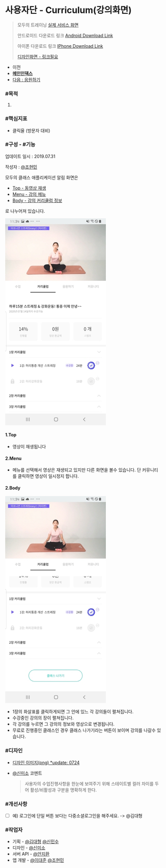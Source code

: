 # 사용자단 - Curriculum(강의화면)

> 모두의 트레이닝 [실제 서비스 화면](https://www.modooclass.net)
> 
> 안드로이드 다운로드 링크 [Android Download Link](https://play.google.com/store/apps/details?id=com.modooclass)
> 
> 아이폰 다운로드 링크 [IPhone Download Link](https://itunes.apple.com/app/id1464482964)
>
> [디자인화면 - 링크필요]() 


- 이전      
- [**메인인덱스**](../README.md)     
- [다음 : 응원하기]( ../cheer/README.md)



### **#목적**

1. 



### #핵심지표

- 클릭율 (방문자 대비)



### **#구성 - #기능**

업데이트 일시 : 2019.07.31

작성자 : [@조현민](https://github.com/johyunmin)

모두의 클래스 애플리케이션 알림 화면은

- [Top - 동영상 재생](#1.Top)
- [Menu - 강의 메뉴](#2.Menu)
- [Body - 강의 커리큘럼 정보](#3.Body)

로 나누어져 있습니다.

![App Alarm Screen1](../img/curriculum/curriculum1.jpg)

#### 1.Top
- 영상이 재생됩니다

#### 2.Menu
- 메뉴를 선택해서 영상은 재생되고 있지만 다른 화면을 볼수 있습니다. 단 커뮤니티를 클릭하면 영상이 일시정지 합니다.

#### 2.Body

![App Alarm Screen1](../img/curriculum/curriculum2.jpg)

- 1장의 화살표를 클릭하게되면 그 안에 있느 각 강의들이 펼쳐집니다.
- 수강중인 강의의 장이 펼쳐집니다. 
- 각 강의를 누르면 그 강의의 정보와 영상으로 변경됩니다.
- 무료로 진행중인 클래스인 경우 클래스 나가기라는 버튼이 보이며 강의를 나갈수 있습니다.


### **#디자인**

- [디자인 이미지(png) *update: 0724](https://drive.google.com/open?id=1aljDi_y2EvaTIFgsISmj-CQS2iBAxazW)

- [@신미소](https://github.com/meeso-modoo)  코멘트

     > 사용자의 수업진행사항을 한눈에 보여주기 위해 스테이트별 컬러 차이를 두어 활성/비활성과 구분을 명확하게 한다.


### #개선사항

- [ ] 예) 로그인에 단일 버튼 보다는 다중소셜로그인을 해주세요. -> @김대형



### **#작업자**

- 기획 - [@김대형](https://github.com/jacob-modoo) [@신민수](https://github.com/minsoo-modoo)
- 디자인 - [@신미소](https://github.com/meeso-modoo)
- 서버 API - [@안지환](https://github.com/jihwan-modoo)
- 앱 개발 - [@이대준](https://github.com/DaeJunLee) [@조현민](https://github.com/hyunmin-modoo)


  

